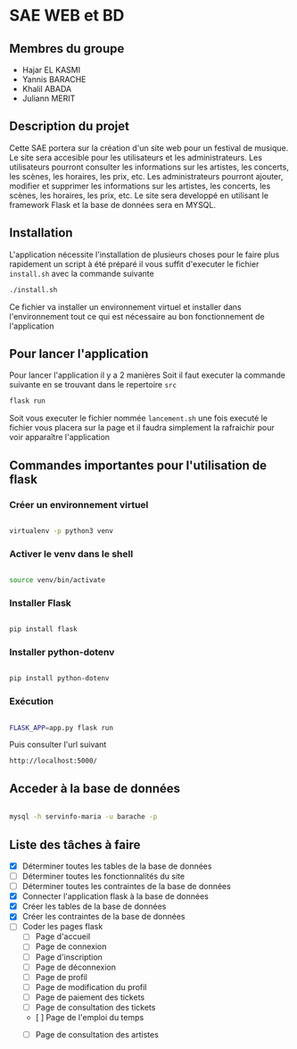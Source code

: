 # SAE WEB et BD

## Membres du groupe

- Hajar EL KASMI
- Yannis BARACHE
- Khalil ABADA
- Juliann MERIT

## Description du projet

Cette SAE portera sur la création d'un site web pour un festival de musique. Le site sera accesible pour les utilisateurs et les administrateurs. Les utilisateurs pourront consulter les informations sur les artistes, les concerts, les scènes, les horaires, les prix, etc. Les administrateurs pourront ajouter, modifier et supprimer les informations sur les artistes, les concerts, les scènes, les horaires, les prix, etc. Le site sera developpé en utilisant le framework Flask et la base de données sera en MYSQL.



## Installation 
L'application nécessite l'installation de plusieurs choses pour le faire plus rapidement un script à été préparé il vous suffit d'executer le fichier ```install.sh``` avec la commande suivante

```bash
./install.sh
```

Ce fichier va installer un environnement virtuel et installer dans l'environnement tout ce qui est nécessaire au bon fonctionnement de l'application

## Pour lancer l'application
Pour lancer l'application il y a 2 manières
Soit il faut executer la commande suivante en se trouvant dans le repertoire ```src```

```bash
flask run 
```

Soit vous executer le fichier nommée ```lancement.sh``` une fois executé le fichier vous placera sur la page et il faudra simplement la rafraichir pour voir apparaître l'application

## Commandes importantes pour l'utilisation de flask

### Créer un environnement virtuel

```bash

virtualenv -p python3 venv

```

### Activer le venv dans le shell

```bash

source venv/bin/activate
```

### Installer Flask

```bash

pip install flask

```

### Installer python-dotenv

```bash

pip install python-dotenv

```

### Exécution

```bash

FLASK_APP=app.py flask run

```

Puis consulter l'url suivant

```
http://localhost:5000/

```


## Acceder à la base de données

```bash

mysql -h servinfo-maria -u barache -p

```


## Liste des tâches à faire 


- [x] Déterminer toutes les tables de la base de données
- [ ] Déterminer toutes les fonctionnalités du site
- [ ] Déterminer toutes les contraintes de la base de données
- [x] Connecter l'application flask à la base de données
- [x] Créer les tables de la base de données
- [x] Créer les contraintes de la base de données
- [ ] Coder les pages flask
    - [ ] Page d'accueil
    - [ ] Page de connexion
    - [ ] Page d'inscription
    - [ ] Page de déconnexion
    - [ ] Page de profil
    - [ ] Page de modification du profil
    - [ ] Page de paiement des tickets
    - [ ] Page de consultation des tickets
    - [ ] Page de l'emploi du temps
    - [ ] Page de consultation des artistes


